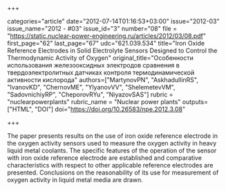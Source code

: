 +++

categories="article"
date="2012-07-14T01:16:53+03:00"
issue="2012-03"
issue_name="2012 - #03"
issue_id="3"
number="08"
file = "https://static.nuclear-power-engineering.ru/articles/2012/03/08.pdf"
first_page="62"
last_page="67"
udc="621.039.534"
title="Iron Oxide Reference Electrodes in Solid Electrolyte Sensors Designed to Control the Thermodynamic Activity of Oxygen"
original_title="Особенности использования железооксидных электродов сравнения в твердоэлектролитных датчиках контроля термодинамической активности кислорода"
authors=["MartynovPN", "AskhadullinRS", "IvanovKD", "ChernovME", "YlyanovVV", "ShelemetevVM", "SadovnichiyRP", "CheporovRYu", "NiyazovSAS"]
rubric = "nuclearpowerplants"
rubric_name = "Nuclear power plants"
outputs=["HTML", "DOI"]
doi="https://doi.org/10.26583/npe.2012.3.08"

+++

The paper presents results on the use of iron oxide reference electrode in the oxygen activity sensors used to measure the oxygen activity in heavy liquid metal coolants. The specific features of the operation of the sensor with iron oxide reference electrode are established and comparative characteristics with respect to other applicable reference electrodes are presented. Conclusions on the reasonability of its use for measurement of oxygen activity in liquid metal media are drawn.